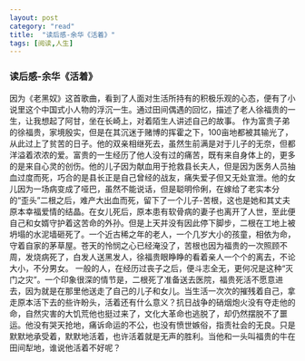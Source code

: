 ```yaml
---
layout: post
category: "read"
title:  "读后感-余华《活着》"
tags: [阅读,人生]
---
```


### 读后感-余华《活着》

因为《老黑奴》这首歌曲，看到了人面对生活所持有的积极乐观的心态，便有了小说里这个中国式小人物的浮沉一生。通过田间偶遇的回忆，描述了老人徐福贵的一生，让我想起了阿甘，坐在长崎上，对着陌生人讲述自己的故事。
作为富贵子弟的徐福贵，家境殷实，但是在其沉迷于赌博的挥霍之下，100亩地都被其输光了，从此过上了贫苦的日子。他的双亲相继死去，虽然生前满是对于儿子的无奈，但都洋溢着浓浓的爱。富贵的一生经历了他人没有过的痛苦，既有来自身体上的，更多的是来自心灵的创伤。他的儿子因为献血用于抢救县长夫人，但是因为医务人员抽血过度而死，巧合的是县长正是自己曾经的战友，痛失爱子但又无处宣泄。他的女儿因为一场病变成了哑巴，虽然不能说话，但是聪明伶俐，在嫁给了老实本分的“歪头”二根之后，难产大出血而死，留下了一个儿子-苦根，这也是她和其丈夫原本幸福爱情的结晶。在女儿死后，原本患有软骨病的妻子也离开了人世，至此便自己和女婿守护着这苦命的外孙。但是上天并没有因此停下脚步，二根在工地上被坍塌的水泥墙砸死了。一个近古稀之年的老人，一个几岁大小的孩童，相依为命，守着自家的茅草屋。苍天的怜悯之心已经淹没了，苦根也因为福贵的一次照顾不周，发烧病死了，白发人送黑发人，徐福贵眼睁睁的看着亲人一个个的离去，不论大小，不分男女。
一般的人，在经历过丧子之后，便斗志全无，更何况是这种“灭门之灾”。一个印象很深的情节是，二根死了准备送去医院，福贵死活不愿意进去，因为就是在那里他送走了自己的儿子和女儿。当生活一次次的摧残着自己，拿走原本活下去的些许盼头，活着还有什么意义？抗日战争的硝烟炮火没有夺走他的命，自然灾害的大饥荒他也挺过来了，文化大革命也逃脱了，却仍然摆脱不了噩运。他没有哭天抢地，痛诉命运的不公，也没有愤世嫉俗，指责社会的无良。只是默默地承受着，默默地活着，也许活着就是无声的胜利。当他和一头叫福贵的牛在田间犁地，谁说他活着不好呢？
